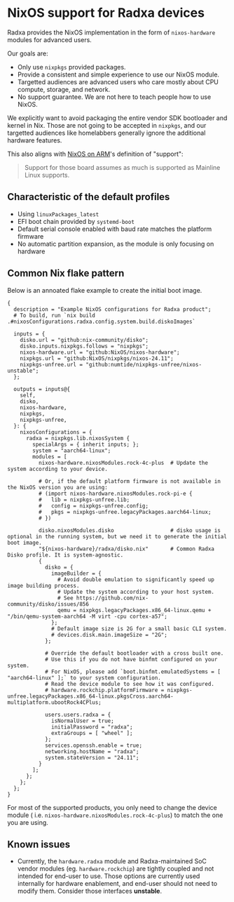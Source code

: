 # NixOS support for Radxa devices

Radxa provides the NixOS implementation in the form of `nixos-hardware` modules
for advanced users.

Our goals are:

* Only use `nixpkgs` provided packages.
* Provide a consistent and simple experience to use our NixOS module.
* Targetted audiences are advanced users who care mostly about CPU compute, storage, and network.
* No support guarantee. We are not here to teach people how to use NixOS.

We explicitly want to avoid packaging the entire vendor SDK bootloader and kernel
in Nix. Those are not going to be accepted in `nixpkgs`, and our targetted audiences
like homelabbers generally ignore the additional hardware features.

This also aligns with [NixOS on ARM](https://wiki.nixos.org/wiki/NixOS_on_ARM)'s
definition of "support":

> Support for those board assumes as much is supported as Mainline Linux supports.

## Characteristic of the default profiles

* Using `linuxPackages_latest`
* EFI boot chain provided by `systemd-boot`
* Default serial console enabled with baud rate matches the platform firmware
* No automatic partition expansion, as the module is only focusing on hardware

## Common Nix flake pattern

Below is an annoated flake example to create the initial boot image.

```
{
  description = "Example NixOS configurations for Radxa product";
  # To build, run `nix build .#nixosConfigurations.radxa.config.system.build.diskoImages`

  inputs = {
    disko.url = "github:nix-community/disko";
    disko.inputs.nixpkgs.follows = "nixpkgs";
    nixos-hardware.url = "github:NixOS/nixos-hardware";
    nixpkgs.url = "github:NixOS/nixpkgs/nixos-24.11";
    nixpkgs-unfree.url = "github:numtide/nixpkgs-unfree/nixos-unstable";
  };

  outputs = inputs@{
    self,
    disko,
    nixos-hardware,
    nixpkgs,
    nixpkgs-unfree,
  }: {
    nixosConfigurations = {
      radxa = nixpkgs.lib.nixosSystem {
        specialArgs = { inherit inputs; };
        system = "aarch64-linux";
        modules = [
          nixos-hardware.nixosModules.rock-4c-plus  # Update the system according to your device.

          # Or, if the default platform firmware is not available in the NixOS version you are using:
          # (import nixos-hardware.nixosModules.rock-pi-e {
          #   lib = nixpkgs-unfree.lib;
          #   config = nixpkgs-unfree.config;
          #   pkgs = nixpkgs-unfree.legacyPackages.aarch64-linux;
          # })

          disko.nixosModules.disko                  # disko usage is optional in the running system, but we need it to generate the initial boot image.
          "${nixos-hardware}/radxa/disko.nix"       # Common Radxa Disko profile. It is system-agnostic.
          {
            disko = {
              imageBuilder = {
                # Avoid double emulation to significantly speed up image building process.
                # Update the system according to your host system.
                # See https://github.com/nix-community/disko/issues/856
                qemu = nixpkgs.legacyPackages.x86_64-linux.qemu + "/bin/qemu-system-aarch64 -M virt -cpu cortex-a57";
              };
              # Default image size is 2G for a small basic CLI system.
              # devices.disk.main.imageSize = "2G";
            };

            # Override the default bootloader with a cross built one.
            # Use this if you do not have binfmt configured on your system.
            # For NixOS, please add `boot.binfmt.emulatedSystems = [ "aarch64-linux" ];` to your system configuration.
            # Read the device module to see how it was configured.
            # hardware.rockchip.platformFirmware = nixpkgs-unfree.legacyPackages.x86_64-linux.pkgsCross.aarch64-multiplatform.ubootRock4CPlus;

            users.users.radxa = {
              isNormalUser = true;
              initialPassword = "radxa";
              extraGroups = [ "wheel" ];
            };
            services.openssh.enable = true;
            networking.hostName = "radxa";
            system.stateVersion = "24.11";
          }
        ];
      };
    };
  };
}
```

For most of the supported products, you only need to change the device module (
i.e. `nixos-hardware.nixosModules.rock-4c-plus`) to match the one you are using.

## Known issues

* Currently, the `hardware.radxa` module and Radxa-maintained SoC vendor modules
(eg. `hardware.rockchip`) are tightly coupled and not intended for end-user to
use. Those options are currently used internally for hardware enablement, and
end-user should not need to modify them. Consider those interfaces **unstable**.
